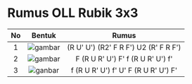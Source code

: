 # Rumus OLL Rubik 3x3

| No | Bentuk | Rumus | 
|:--:|:--:|:--:|
| 1 | ![gambar](https://github.com/FII14/rumus-oll-rubik-3x3/blob/main/gambar/20230812_115719.jpg) | (R U' U') (R2' F R F') U2 (R' F R F') |
| 2 | ![gambar](https://github.com/FII14/rumus-oll-rubik-3x3/blob/main/gambar/20230812_093932.jpg) | F (R U R' U') F' f (R U R' U') f' |
| 3 | ![ganbar](https://github.com/FII14/rumus-oll-rubik-3x3/blob/main/gambar/20230812_094526.jpg) | f (R U R' U') f' U' F (R U R' U') F'|
